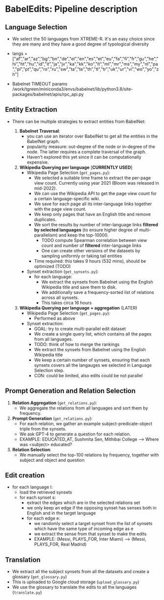 # BabelEdits: Pipeline description 

## Language Selection

- We select the 50 languages from XTREME-R. It's an easy choice since they are many and they have a good degree of typological diversity
- langs = ["af","ar","az","bg","bn","de","el","en","es","et","eu","fa","fi","fr","gu","he","hi","ht","hu","id","it","ja","jv","ka","kk","ko","lt","ml","mr","ms","my","nl","pa","pl","pt","qu","ro","ru","sw","ta","te","th","tl","tr","uk","ur","vi","wo","yo","zh"]

- Babelnet TIMEOUT params /work/tgreen/miniconda3/envs/babelnet/lib/python3.8/site-packages/babelnet/apis/rpc_api.py
## Entity Extraction

- There can be multiple strategies to extract entities from BabelNet:

    1. **Babelnet Traversal**:
        - you can use an iterator over BabelNet to get all the entities in the BabelNet graph. 
        - popularity measure: out-degree of the node or in-degree of the node. The latter requires a complete traversal of the graph.
        - Haven't explored this yet since it can be computationally expensive.
    2. **Wikipedia Querying per language** [**CURRENTLY USED**]
        - Wikipedia Page Selection (``get_pages.py``):
            - We selected a suitable time frame to extract the per-page view count. Currently using year 2021 (Bloom was released in mid-2022).
            - We can use the Wikipedia API to get the page view count for a certain language-specific wiki.
            - We save for each page all its inter-language links together with the page view count.
            - We keep only pages that have an English title and remove duplicates.
            - We sort the results by number of inter-language links **filtered by selected languages** (to ensure higher degree of multi-parallelism) and keep the top-10000.
                - TODO compute Spearman correlation between view count and number of **filtered** inter-language links
                - One can create other versions of the datasets by sampling uniformly or taking tail entities
            - Time required: this takes 9 hours (532 mins), should be optimized (TODO)
        - Synset extraction (``get_synsets.py``):
            - for each language:
                - We extract the synsets from Babelnet using the English Wikipedia title and save them to disk.
                - We additionally save a frequency-sorted list of relations across all synsets.
                - This takes circa 16 hours
    3. **Wikipedia Querying per language + aggregation** (LATER) 
        - Wikipedia Page Selection (``get_pages.py``):
            - Performed as above
        - Synset extraction:
            - GOAL: try to create multi-parallel edit dataset
            - We create a single query list, which contains all the pages from all languages. 
            - TODO: think of how to merge the rankings
            - We extract the synsets from Babelnet using the English Wikipedia title
            - We keep a certain number of synsets, ensuring that each synsets covers all the langauges we selected in Language Selection step.
            - CON: could be limited, also edits could be not parallel

## Prompt Generation and Relation Selection

1. **Relation Aggregation** (`get_relations.py`): 
    - We aggregate the relations from all languages and sort them by frequency.
2. **Prompt Generation** (`get_relations.py`): 
    - For each relation, we gather an example subject-predicate-object triple from the synsets.
    - We ask GPT-4 to generate a question for each relation.
    - EXAMPLE: EDUCATED_AT, Sushmita Sen, Mithibai College -->	Where was \<subject> educated?
3. **Relation Selection**:
    - We manually select the top-100 relations by frequency, together with subject and object and question

## Edit creation
- for each language l:
    - load the retrieved synsets
    - for each synset s: 
        - extract the edges which are in the selected relations set
        - we only keep an edge if the opposing synset has senses both in English and in the target language
        - for each edge e:
            - we randomly select a target synset from the list of synsets which have the same type of incoming edge as e
            - we extract the sense from that synset to make the edits
            - EXAMPLE: (Messi, PLAYS_FOR, Inter Miami) --> (Messi, PLAYS_FOR, Real Madrid)


## Translation

- We extract all the subject synsets
 from all the datasets and create a glossary (``get_glossary.py``) 
- This is uploaded to Google cloud storage (``upload_glossary.py``)
- We use the glossary to translate the edits to all the languages (``translate.py``)